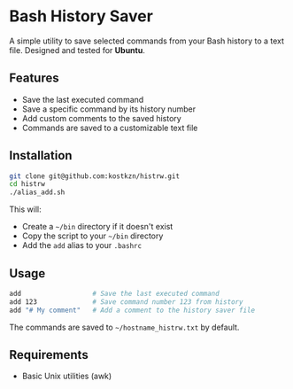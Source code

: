 # Bash History Saver

A simple utility to save selected commands from your Bash history to a text file. Designed and tested for **Ubuntu**.

## Features

- Save the last executed command
- Save a specific command by its history number
- Add custom comments to the saved history
- Commands are saved to a customizable text file

## Installation

```bash
git clone git@github.com:kostkzn/histrw.git
cd histrw
./alias_add.sh
```

This will:

- Create a `~/bin` directory if it doesn't exist
- Copy the script to your `~/bin` directory
- Add the `add` alias to your `.bashrc`

## Usage

```bash
add                  # Save the last executed command
add 123              # Save command number 123 from history
add "# My comment"   # Add a comment to the history saver file
```

The commands are saved to `~/hostname_histrw.txt` by default.

## Requirements

- Basic Unix utilities (awk)

